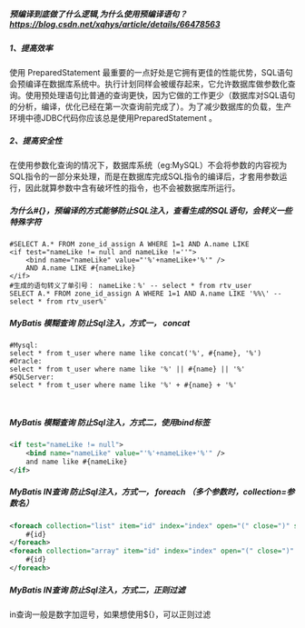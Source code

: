 ##### 预编译到底做了什么逻辑,**为什么使用预编译语句**？ https://blog.csdn.net/xqhys/article/details/66478563    

#####  **1、提高效率**  

  使用 PreparedStatement 最重要的一点好处是它拥有更佳的性能优势，SQL语句会预编译在数据库系统中。执行计划同样会被缓存起来，它允许数据库做参数化查询。使用预处理语句比普通的查询更快，因为它做的工作更少（数据库对SQL语句的分析，编译，优化已经在第一次查询前完成了）。为了减少数据库的负载，生产环境中德JDBC代码你应该总是使用PreparedStatement 。 

#####  **2、提高安全性**  

 在使用参数化查询的情况下，数据库系统（eg:MySQL）不会将参数的内容视为SQL指令的一部分来处理，而是在数据库完成SQL指令的编译后，才套用参数运行，因此就算参数中含有破坏性的指令，也不会被数据库所运行。 

##### 为什么#{}，预编译的方式能够防止SQL注入，查看生成的SQL语句，会转义一些特殊字符

```mysql
#SELECT A.* FROM zone_id_assign A WHERE 1=1 AND A.name LIKE 
<if test="nameLike != null and nameLike !=''">
	<bind name="nameLike" value="'%'+nameLike+'%'" />
	AND A.name LIKE #{nameLike}
</if>
#生成的语句转义了单引号： nameLike：%' -- select * from rtv_user 
SELECT A.* FROM zone_id_assign A WHERE 1=1 AND A.name LIKE '%%\' -- select * from rtv_user%'
```



##### MyBatis 模糊查询 防止Sql注入，方式一， concat

```mysql
#Mysql:  
select * from t_user where name like concat('%', #{name}, '%')
#Oracle: 
select * from t_user where name like '%' || #{name} || '%'
#SQLServer: 
select * from t_user where name like '%' + #{name} + '%'
                                            
                                        
```

##### MyBatis 模糊查询 防止Sql注入，方式二，使用bind标签

```xml
<if test="nameLike != null">
	<bind name="nameLike" value="'%'+nameLike+'%'" />
	and name like #{nameLike}
</if>    
```

##### MyBatis IN查询 防止Sql注入，方式一， foreach （多个参数时，collection=参数名）

```xml
<foreach collection="list" item="id" index="index" open="(" close=")" separator=",">
	#{id}
</foreach>
<foreach collection="array" item="id" index="index" open="(" close=")" separator=",">
	#{id}
</foreach>
```

##### MyBatis IN查询 防止Sql注入，方式二，正则过滤

in查询一般是数字加逗号，如果想使用${}，可以正则过滤



### 